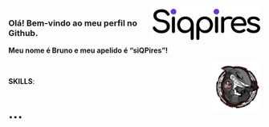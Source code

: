 <img src="siqpires.png" width="220px" min-width="220px" max-width="220px" align="right" alt="Logo Bruno"/>

<div/>
<h3>Olá! Bem-vindo ao meu perfil no Github.</h3>
<p><strong>Meu nome é Bruno e meu apelido é “siQPires”!</strong></p>

<img src="saquasoftware.png" width="98px" min-width="98px" max-width="98px" align="right" alt="Logo Engenharia de software Universidade de Vassouras"/>

</br>

<p><strong>SKILLS</strong>:</p>

<h1><strong>...</strong></h1>

<br>
